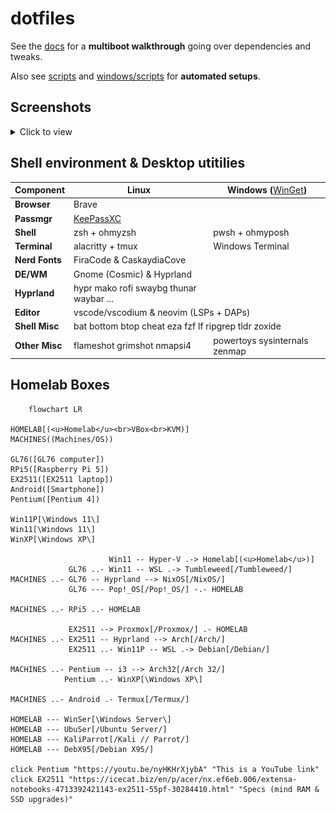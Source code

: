 # dotfiles

<!--
    TODO: blend zsh and bash configuration (aliases, variables, functions)
    TODO: scripts/autosetup: keep base, try move else elsewhere
-->

See the [docs](/docs/) for a **multiboot walkthrough** going over dependencies and tweaks.

Also see [scripts](/scripts/) and [windows/scripts](/windows/scripts/) for **automated setups**.

## Screenshots 

<details>
<summary>Click to view</summary>

### Pop!_OS

![pop_vscodium_alacritty](/img/screenshots/pop-vscodium-alacritty.png)
![pop_workspace](/img/screenshots/pop-workspace.png)

### NixOS Hyprland

![nixos-hypr_desktop](/img/screenshots/nixos-hypr_desktop.png)

### RaspberryPiOS

![pi1](/img/screenshots/Pi/pi-docker_up.png)
![pi2](/img/screenshots/Pi/pi-shell_wp.png)
![pi3](/img/screenshots/Pi/pi-file_explorer.png)

### Arch i3

![nvim_telescope](/img/screenshots/i3-nvim_telescope.png)
![nvim_peek](/img/screenshots/i3-nvim_peek.png)
![i3_pacman](/img/screenshots/i3-pacman.png)

### Arch Hyprland

<!-- ![codium-nvim](/img/screenshots/hypr-vscodium_nvimLSP.png) -->
![hypr-nvim_brave](/img/screenshots/hypr-brave_nvimLSP.png)
![hypr-misc](/img/screenshots/hypr-neofetch_man_btm_eza.png)

### Debian_X95

![Debian_X95](/img/screenshots/debianX95.png)


<!--
https://github.com/lauroro/hyprland-dotfiles
https://github.com/hyper-dot/Arch-Hyprland
https://github.com/gasech/hyprland-dots
 -->
 <!--
### NixOS Hyprland
### Pop!_OS
- devilspie: codium
![a](/img/screenshots/a)

#### alacritty
#### btop
#### bat
#### **neovim**
#### mako
#### man
#### rofi
#### waybar
#### *zsh*

### Windows 11
#### *powershell*
#### windows terminal
#### winget
 -->

</details>


## Shell environment & Desktop utitilies


<table>
    <thead>
        <tr>
            <th>Component</th>
            <th>Linux</th>
            <th>Windows (<a style="font-weight:normal" href="https://github.com/microsoft/winget-cli">WinGet</a>)</th>
        </tr>
    </thead>
    <tbody>
        <tr>
            <td><b>Browser</b></td>
            <td colspan="2">Brave</td>
        </tr>
        <tr>
            <td><b>Passmgr</b></td>
            <td colspan=2><a href="https://keepassxc.org/">KeePassXC</a></td>
        </tr>
        <tr>
            <td><b>Shell</b></td>
            <td>zsh + ohmyzsh</td>
            <td>pwsh + ohmyposh</td>
        </tr>
        <tr>
            <td><b>Terminal</b></td>
            <td>alacritty + tmux</td>
            <td>Windows Terminal</td>
        </tr>
        <tr>
            <td><b>Nerd Fonts</b></td>
            <td colspan="2">FiraCode & CaskaydiaCove</td>
        </tr>
        <tr>
        <tr>
            <td><b>DE/WM</b></td>
            <td>Gnome (Cosmic) & Hyprland</td>
            <td></td>
        </tr>
        <tr>
            <td><b>Hyprland</b></td>
            <td>hypr mako rofi swaybg thunar waybar ...</td>
            <td></td>
        </tr>
        <tr>
            <td><b>Editor</b></td>
            <td colspan="2">vscode/vscodium & neovim (LSPs + DAPs)</td>
        </tr>
        <tr>
            <td><b>Shell Misc</b></td>
            <td colspan="2">bat bottom btop cheat eza fzf lf ripgrep tldr zoxide</td>
        </tr>
        <tr>
            <td><b>Other Misc</b></td>
            <td>flameshot grimshot nmapsi4</td>
            <td>powertoys sysinternals zenmap</td>
        </tr>
        <!-- <tr>
            <td><b>More Misc</b></td>
            <td colspan="2">Wireshark -- KVM Hyper-V</td>
        </tr> -->
    </tbody>
</table>


## Homelab Boxes


```mermaid
    flowchart LR

HOMELAB[(<u>Homelab</u><br>VBox<br>KVM)]
MACHINES((Machines/OS))

GL76([GL76 computer])
RPi5([Raspberry Pi 5])
EX2511([EX2511 laptop])
Android([Smartphone])
Pentium([Pentium 4])

Win11P[\Windows 11\]
Win11[\Windows 11\]
WinXP[\Windows XP\]

                      Win11 -- Hyper-V .-> Homelab[(<u>Homelab</u>)]
             GL76 ..- Win11 -- WSL .-> Tumbleweed[/Tumbleweed/]
MACHINES ..- GL76 -- Hyprland --> NixOS[/NixOS/]
             GL76 --- Pop!_OS[/Pop!_OS/] -.- HOMELAB

MACHINES ..- RPi5 ..- HOMELAB

             EX2511 --> Proxmox[/Proxmox/] .- HOMELAB
MACHINES ..- EX2511 -- Hyprland --> Arch[/Arch/]
             EX2511 ..- Win11P -- WSL .-> Debian[/Debian/]

MACHINES ..- Pentium -- i3 --> Arch32[/Arch 32/]
            Pentium ..- WinXP[\Windows XP\]
            
MACHINES ..- Android .- Termux[/Termux/]

HOMELAB --- WinSer[\Windows Server\]
HOMELAB --- UbuSer[/Ubuntu Server/]
HOMELAB --- KaliParrot[/Kali // Parrot/]
HOMELAB --- DebX95[/Debian X95/]
            
click Pentium "https://youtu.be/nyHKHrXjybA" "This is a YouTube link"
click EX2511 "https://icecat.biz/en/p/acer/nx.ef6eb.006/extensa-notebooks-4713392421143-ex2511-55pf-30284410.html" "Specs (mind RAM & SSD upgrades)"

```

<!-- Microcontrollers>Microcontrollers]
UNO(Arduino UNO)
Pico(Raspberry Pi Pico)

Microcontrollers ..- Pico
Microcontrollers ..- UNO -->


<!-- 
<table style="text-align: center;">
    <thead>
        <tr>
            <th>Machine</th>
            <th>OS</th>
            <th>DE/WM<br>WSL</th>
            <th>HOMELAB</th>
            <th>Guests</th>
            <th>Services</th>
        </tr>
    </thead>
    <tbody>
        <tr>
            <td></td>
            <td></td>
            <td></td>
            <td></td>
            <td></td>
            <td></td>
        </tr>
        <tr>
            <td rowspan=2>Raspberry Pi 5</td>
            <td colspan=5>...</td>
        </tr>
        <tr>
            <td colspan=5>...</td>
        </tr>
        <tr>
            <td rowspan=6>GL76</td>
            <td>NixOS unstable</td>
            <td>Hyprland</td>
            <td colspan=3></td>
        </tr>
        <tr>
            <td>Windows 11 Pro</td>
            <td>Tumbleweed</td>
            <td>Hyper-V</td>
            <td colspan=2>...</td>
        </tr>
        <tr>
            <td rowspan=4>Pop!_OS</td>
            <td rowspan=4>Cosmic</td>
            <td rowspan=4>VirtualBox<br>+ KVM</td>
            <td>Ubuntu Server</td>
            <td rowspan=3>...</td>
        </tr>
        <tr>
            <td>Windows Server 2022</td>
        </tr>
        <tr>
            <td>Debian_X95</td>
        </tr>
        <tr>
            <td>Windows 11</td>
            <td>mysql</td>
        </tr>
        <tr>
            <td rowspan=4>EX2511</td>
            <td>Arch Linux</td>
            <td>i3</td>
            <td colspan=3></td>
        </tr>
        <tr>
            <td>Windows 11</td>
            <td>Debian</td>
            <td>Hyper-V</td>
            <td colspan=2>...</td>
        </tr>
        <tr>
            <td rowspan=2 colspan=3>Proxmox</td>
            <td>Ubuntu Server</td>
            <td>...</td>
        </tr>
        <tr>
            <td colspan=2>...</td>
        </tr>
        <tr>
            <td rowspan=2>Pentium 4</td>
            <td>Arch 32</td>
            <td>i3</td>
            <td rowspan=2 colspan=3></td>
        </tr>
        <tr>
            <td colspan=2>Windows XP</td>
        </tr>
        <tr>
            <td>Phone</td>
            <td colspan=2>Termux</td>
            <td colspan=2></td>
            <td>mysql</td>
        </tr>
    </tbody>
</table>
 -->



<!-- ## Dev Tools
### R3C0N NM4P
- Arguments
- Screenshot
-->



